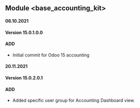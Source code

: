 ## Module <base_accounting_kit>

#### 06.10.2021
#### Version 15.0.1.0.0
#### ADD
- Initial commit for Odoo 15 accounting

#### 20.11.2021
#### Version 15.0.2.0.1
#### ADD
- Added specific user group for Accounting Dashboard view.